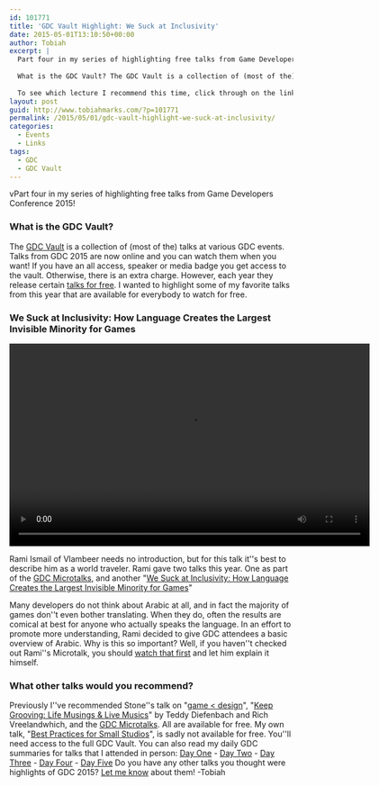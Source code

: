 ```yaml
---
id: 101771
title: 'GDC Vault Highlight: We Suck at Inclusivity'
date: 2015-05-01T13:10:50+00:00
author: Tobiah
excerpt: |
  Part four in my series of highlighting free talks from Game Developers Conference 2015!
  
  What is the GDC Vault? The GDC Vault is a collection of (most of the) talks at various GDC events. Talks from last month's GDC 2015 are now online and you can watch them whenever you want!
  
  To see which lecture I recommend this time, click through on the link below!
layout: post
guid: http://www.tobiahmarks.com/?p=101771
permalink: /2015/05/01/gdc-vault-highlight-we-suck-at-inclusivity/
categories:
  - Events
  - Links
tags:
  - GDC
  - GDC Vault
---
```

vPart four in my series of highlighting free talks from Game Developers Conference 2015!

### What is the GDC Vault?

The [GDC Vault](http://www.gdcvault.com/) is a collection of (most of the) talks at various GDC events. Talks from GDC 2015 are now online and you can watch them when you want! If you have an all access, speaker or media badge you get access to the vault. Otherwise, there is an extra charge. However, each year they release certain [talks for free](http://www.gdcvault.com/free/gdc-15). I wanted to highlight some of my favorite talks from this year that are available for everybody to watch for free.

### We Suck at Inclusivity: How Language Creates the Largest Invisible Minority for Games

<div class="wp-video" style="width: 640px;">
  <video id="video-1649-4" class="wp-video-shortcode" preload="metadata" controls="controls" width="640" height="360"><source type="video/mp4" src="http://s3-2u.digitallyspeaking.com/assets/ubm/gdc/sf15/834138_RFIC-vb68cc-500.mp4?_=4" /><a href="http://s3-2u.digitallyspeaking.com/assets/ubm/gdc/sf15/834138_RFIC-vb68cc-500.mp4">http://s3-2u.digitallyspeaking.com/assets/ubm/gdc/sf15/834138_RFIC-vb68cc-500.mp4</a></video>
</div>

Rami Ismail of Vlambeer needs no introduction, but for this talk it''s best to describe him as a world traveler. Rami gave two talks this year. One as part of the [GDC Microtalks](http://www.tobiahmarks.com/2015/04/gdc-vault-highlight-gdc-microtalks-2015/), and another "<a href="http://www.gdcvault.com/play/1022362/We-Suck-at-Inclusivity-How" target="_blank">We Suck at Inclusivity: How Language Creates the Largest Invisible Minority for Games</a>"

Many developers do not think about Arabic at all, and in fact the majority of games don''t even bother translating. When they do, often the results are comical at best for anyone who actually speaks the language. In an effort to promote more understanding, Rami decided to give GDC attendees a basic overview of Arabic. Why is this so important? Well, if you haven''t checked out Rami''s Microtalk, you should [watch that first](http://www.tobiahmarks.com/2015/04/gdc-vault-highlight-gdc-microtalks-2015/) and let him explain it himself.

### What other talks would you recommend?

Previously I''ve recommended Stone''s talk on "[game < design](http://www.tobiahmarks.com/2015/04/gdc-vault-highlight-game-design/)", "[Keep Grooving: Life Musings & Live Musics](http://www.tobiahmarks.com/2015/04/gdc-vault-highlight-keep-grooving-life-musings-live-musics/)" by Teddy Diefenbach and Rich Vreelandwhich, and the [GDC Microtalks](http://www.tobiahmarks.com/2015/04/gdc-vault-highlight-gdc-microtalks-2015/). All are available for free. My own talk, "[Best Practices for Small Studios](http://www.gdcvault.com/play/1021832/Best-Practices-for-Small-Studios)", is sadly not available for free. You''ll need access to the full GDC Vault. You can also read my daily GDC summaries for talks that I attended in person: [Day One](http://www.tobiahmarks.com/2015/03/gdc-2015-day-one/ "GDC 2015 Day One") - [Day Two](http://www.tobiahmarks.com/2015/03/gdc-2015-day-two/ "GDC 2015 Day Two") - [Day Three](http://www.tobiahmarks.com/2015/03/gdc-2015-day-three/ "GDC 2015 Day Three") - [Day Four](http://www.tobiahmarks.com/2015/03/gdc-2015-day-four/ "GDC 2015 Day Four") - [Day Five](http://www.tobiahmarks.com/2015/03/gdc-2015-day-five/ "GDC 2015 Day Five") Do you have any other talks you thought were highlights of GDC 2015? [Let me know](http://www.tobiahmarks.com/contact/ "Contact") about them! -Tobiah